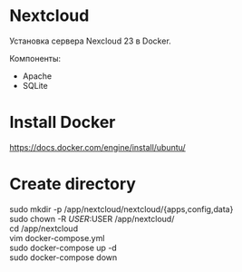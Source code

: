 # Nextcloud
Установка сервера Nexcloud 23 в Docker.

Компоненты:
- Apache
- SQLite

# Install Docker
https://docs.docker.com/engine/install/ubuntu/

# Create directory
  sudo mkdir -p /app/nextcloud/nextcloud/{apps,config,data}  
  sudo chown -R $USER:$USER /app/nextcloud/  
  cd /app/nextcloud  
  vim docker-compose.yml  
  sudo docker-compose up -d  
  sudo docker-compose down  
